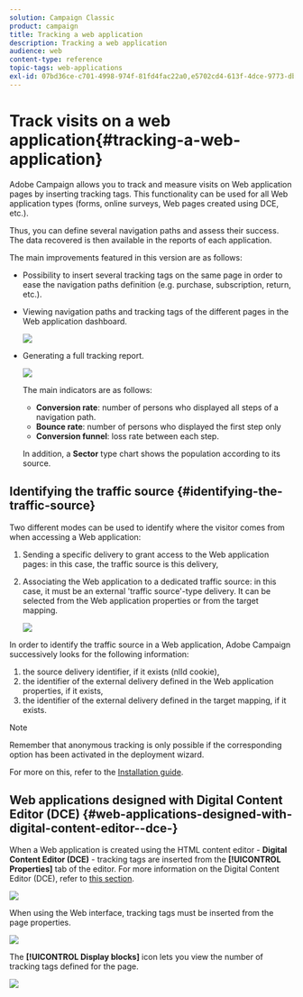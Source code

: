 ```yaml
---
solution: Campaign Classic
product: campaign
title: Tracking a web application
description: Tracking a web application
audience: web
content-type: reference
topic-tags: web-applications
exl-id: 07bd36ce-c701-4998-974f-81fd4fac22a0,e5702cd4-613f-4dce-9773-dbae0d4c517e
---
```

# Track visits on a web application{#tracking-a-web-application}

Adobe Campaign allows you to track and measure visits on Web application pages by inserting tracking tags. This functionality can be used for all Web application types (forms, online surveys, Web pages created using DCE, etc.).

Thus, you can define several navigation paths and assess their success. The data recovered is then available in the reports of each application.

The main improvements featured in this version are as follows:

* Possibility to insert several tracking tags on the same page in order to ease the navigation paths definition (e.g. purchase, subscription, return, etc.).
* Viewing navigation paths and tracking tags of the different pages in the Web application dashboard.

  ![](assets/trackers_1.png)

* Generating a full tracking report.

  ![](assets/trackers_5.png)

  The main indicators are as follows:

    * **Conversion rate**: number of persons who displayed all steps of a navigation path.
    * **Bounce rate**: number of persons who displayed the first step only 
    * **Conversion funnel**: loss rate between each step.

  In addition, a **Sector** type chart shows the population according to its source.

## Identifying the traffic source {#identifying-the-traffic-source}

Two different modes can be used to identify where the visitor comes from when accessing a Web application:

1. Sending a specific delivery to grant access to the Web application pages: in this case, the traffic source is this delivery,
1. Associating the Web application to a dedicated traffic source: in this case, it must be an external 'traffic source'-type delivery. It can be selected from the Web application properties or from the target mapping.

   ![](assets/trackers_6.png)

In order to identify the traffic source in a Web application, Adobe Campaign successively looks for the following information:

1. the source delivery identifier, if it exists (nlId cookie),
1. the identifier of the external delivery defined in the Web application properties, if it exists,
1. the identifier of the external delivery defined in the target mapping, if it exists.

>[!NOTE]
>
>Remember that anonymous tracking is only possible if the corresponding option has been activated in the deployment wizard.  
>
>For more on this, refer to the [Installation guide](../../installation/using/deploying-an-instance.md).

## Web applications designed with Digital Content Editor (DCE) {#web-applications-designed-with-digital-content-editor--dce-}

When a Web application is created using the HTML content editor - **Digital Content Editor (DCE)** - tracking tags are inserted from the **[!UICONTROL Properties]** tab of the editor. For more information on the Digital Content Editor (DCE), refer to [this section](../../web/using/about-campaign-html-editor.md).

![](assets/trackers_2.png)

When using the Web interface, tracking tags must be inserted from the page properties.

![](assets/trackers_3.png)

The **[!UICONTROL Display blocks]** icon lets you view the number of tracking tags defined for the page.

![](assets/trackers_4.png)
